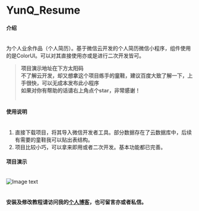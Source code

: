 ﻿# YunQ_Resume

#### 介绍<br><br>
为个人业余作品（个人简历）。基于微信云开发的个人简历微信小程序，组件使用的是ColorUI。可以对其直接使用亦或是进行二次开发皆可。
>  **项目演示地址在下方太阳码** <br>
>  **不了解云开发，却又想拿这个项目练手的童鞋，建议百度大致了解一下，上手很快，可以无成本发布此小程序** <br>
>  **如果对你有帮助的话请右上角点个star，非常感谢！** <br><br>

#### 使用说明<br><br>

1.  直接下载项目，将其导入微信开发者工具。部分数据存在了云数据库中，后续有需要的童鞋我可以贴出表结构。
2.  项目比较小巧，可以拿来即用或者二次开发。基本功能都已完善。


#### 项目演示<br><br>

![Image text](https://gitee.com/guo_zi_shan/yun-q_-resume/raw/master/images/gh_14ac646b5fbe_344.jpg)<br><br>

#### 安装及修改教程请访问我的<a href="https://guoqingyun.top/Article/Detail?DPOR369E0zc=516C1E7D43F085B0" target="_blank">个人博客</a>，也可留言亦或者私信。
